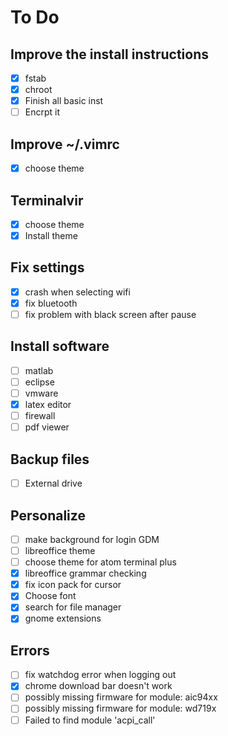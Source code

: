 # To Do



## Improve the install instructions
 - [x] fstab
 - [x] chroot
 - [x] Finish all basic inst
 - [ ] Encrpt it

## Improve ~/.vimrc
  - [x] choose theme

## Terminalvir
  - [x] choose theme
  - [x] Install theme

## Fix settings
  - [x] crash when selecting wifi
  - [x] fix bluetooth
  - [ ] fix problem with black screen after pause

## Install software
  - [ ] matlab
  - [ ] eclipse
  - [ ] vmware
  - [x] latex editor
  - [ ] firewall
  - [ ] pdf viewer

## Backup files
  - [ ] External drive

## Personalize
  - [ ] make background for login GDM
  - [ ] libreoffice theme
  - [ ] choose theme for atom terminal plus
  - [x] libreoffice grammar checking
  - [x] fix icon pack for cursor
  - [x] Choose font
  - [x] search for file manager
  - [x] gnome extensions

## Errors
  - [ ] fix watchdog error when logging out
  - [x] chrome download bar doesn't work
  - [ ] possibly missing firmware for module: aic94xx
  - [ ] possibly missing firmware for module: wd719x
  - [ ] Failed to find module 'acpi_call'
